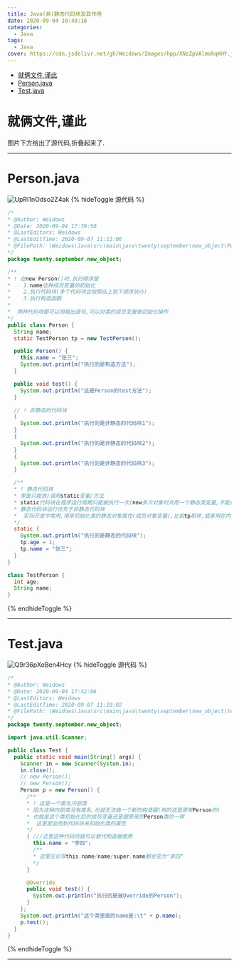 ```yaml
---
title: Java(非)静态代码块及其作用
date: 2020-09-04 10:49:16
categories:
  - Java
tags:
  - Java
cover: https://cdn.jsdelivr.net/gh/Weidows/Images/hpp/XNzZpVAlmohqKHY.jpg
---
```


<!--
 * @Author: Weidows
 * @Date: 2020-09-04 10:49:16
 * @LastEditors: Weidows
 * @LastEditTime: 2021-02-13 17:14:27
 * @FilePath: \Weidowsd:\Game\Github\Blog-private\source\_posts\Java\static_unstatic_block.md
-->

- [就俩文件,谨此](#就俩文件谨此)
- [Person.java](#personjava)
- [Test.java](#testjava)

# 就俩文件,谨此

图片下方给出了源代码,折叠起来了.

---

# Person.java

![UpRI1nOdso2Z4ak](https://cdn.jsdelivr.net/gh/Weidows/Images/hpp/GCvw1FlIot7T5iA.jpg)
{% hideToggle 源代码 %}

```java
/*
* @Author: Weidows
* @Date: 2020-09-04 17:39:50
* @LastEditors: Weidows
* @LastEditTime: 2020-09-07 11:11:06
* @FilePath: \Weidows\Java\src\main\java\twenty\september\new_object\Person.java
*/
package twenty.september.new_object;

/**
* ! 在new Person()时,执行顺序是
*    1.name这种成员变量的初始化
*    2.执行代码块(多个代码块会按照从上到下顺序执行)
*    3.执行构造函数
*
*  两种代码块都可以用输出语句,可以对类的成员变量做初始化操作
*/
public class Person {
  String name;
  static TestPerson tp = new TestPerson();

  public Person() {
    this.name = "张三";
    System.out.println("执行的是构造方法");
  }

  public void test() {
    System.out.println("这是Person的test方法");
  }

  // ! 非静态的代码块
  {
    System.out.println("执行的是非静态的代码块1");
  }
  {
    System.out.println("执行的是非静态的代码块2");
  }
  {
    System.out.println("执行的是非静态的代码块3");
  }

  /**
  * ! 静态代码块
  * 里面只能放/调用static变量/方法
  * static代码块在程序运行周期只能被执行一次(new多次对象时共用一个静态类变量,不能被重复调用)
  * 静态代码块运行优先于非静态代码块
  *  实际开发中常用,用来初始化类的静态对象属性(成员对象变量),比如tp那样,或者用在内部类替代构造器使用
  */
  static {
    System.out.println("执行的是静态的代码块");
    tp.age = 1;
    tp.name = "张三";
  }
}

class TestPerson {
  int age;
  String name;
}
```

{% endhideToggle %}

---

# Test.java

![Q9r36pXoBen4Hcy](https://cdn.jsdelivr.net/gh/Weidows/Images/hpp/XZ7JLfemrapqcC8.jpg)
{% hideToggle 源代码 %}

```java
/*
* @Author: Weidows
* @Date: 2020-09-04 17:42:06
* @LastEditors: Weidows
* @LastEditTime: 2020-09-07 11:10:02
* @FilePath: \Weidows\Java\src\main\java\twenty\september\new_object\test.java
*/
package twenty.september.new_object;

import java.util.Scanner;

public class Test {
  public static void main(String[] args) {
    Scanner in = new Scanner(System.in);
    in.close();
    // new Person();
    // new Person();
    Person p = new Person() {
      /**
      * ! 这是一个匿名内部类
      * 因为这种内部类没有类名,也就无法搞一个新的构造器(用的还是原来Person的)
      * 也就是这个类初始化后的成员变量还是跟原来的Person类的一样
      *  这里就会用到代码块来初始化类的属性
      */
      { ///这里这种代码块就可以替代构造器使用
        this.name = "李四";
        /**
        * 这里无论写this.name/name/super.name都会变为"李四"
        */
      }

      @Override
      public void test() {
        System.out.println("执行的是被Override的Person");
      }
    };
    System.out.println("这个类里面的name是:\t" + p.name);
    p.test();
  }
}
```

{% endhideToggle %}

---

